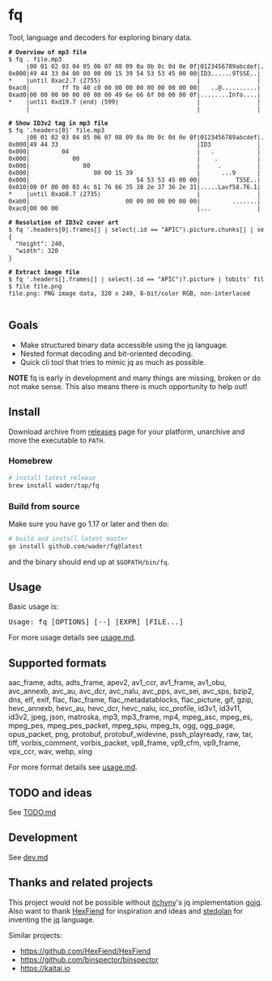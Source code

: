 # fq

Tool, language and decoders for exploring binary data.

<sub>
<pre sh>
<b># Overview of mp3 file</b> 
$ fq . file.mp3 
     |00 01 02 03 04 05 06 07 08 09 0a 0b 0c 0d 0e 0f|0123456789abcdef|.: {} file.mp3 (mp3)
0x000|49 44 33 04 00 00 00 00 15 39 54 53 53 45 00 00|ID3......9TSSE..|  headers: [1]
*    |until 0xac2.7 (2755)                           |                |
0xac0|         ff fb 40 c0 00 00 00 00 00 00 00 00 00|   ..@..........|  frames: [3]
0xad0|00 00 00 00 00 00 00 00 49 6e 66 6f 00 00 00 0f|........Info....|
*    |until 0xd19.7 (end) (599)                      |                |
     |                                               |                |  footers: [0]
 
<b># Show ID3v2 tag in mp3 file</b> 
$ fq '.headers[0]' file.mp3 
     |00 01 02 03 04 05 06 07 08 09 0a 0b 0c 0d 0e 0f|0123456789abcdef|.headers[0]: {} (id3v2)
0x000|49 44 33                                       |ID3             |  magic: "ID3" (Correct)
0x000|         04                                    |   .            |  version: 4
0x000|            00                                 |    .           |  revision: 0
0x000|               00                              |     .          |  flags: {}
0x000|                  00 00 15 39                  |      ...9      |  size: 2745
0x000|                              54 53 53 45 00 00|          TSSE..|  frames: [2]
0x010|00 0f 00 00 03 4c 61 76 66 35 38 2e 37 36 2e 31|.....Lavf58.76.1|
*    |until 0xab8.7 (2735)                           |                |
0xab0|                           00 00 00 00 00 00 00|         .......|  padding: Correct (none) (zero padding)
0xac0|00 00 00                                       |...             |
 
<b># Resolution of ID3v2 cover art</b> 
$ fq '.headers[0].frames[] | select(.id == "APIC").picture.chunks[] | select(.type == "IHDR") | {width, height}' file.mp3 
{
  "height": 240,
  "width": 320
}
 
<b># Extract image file</b> 
$ fq '.headers[].frames[] | select(.id == "APIC")?.picture | tobits' file.mp3 > file.png 
$ file file.png 
file.png: PNG image data, 320 x 240, 8-bit/color RGB, non-interlaced
 
</pre>
</sub>

## Goals

- Make structured binary data accessible using the jq language.
- Nested format decoding and bit-oriented decoding.
- Quick cli tool that tries to mimic jq as much as possible.

**NOTE** fq is early in development and many things are missing, broken or do not make sense. This also means there is much opportunity to help out!

## Install

Download archive from [releases](https://github.com/wader/fq/releases) page for your
platform, unarchive and move the executable to `PATH`.

### Homebrew

```sh
# install latest release
brew install wader/tap/fq
```

### Build from source

Make sure you have go 1.17 or later and then do:
```sh
# build and install latest master
go install github.com/wader/fq@latest
```
and the binary should end up at `$GOPATH/bin/fq`.

## Usage

Basic usage is:

[fq -h | grep Usage: | sed 's/\(.*\)/<pre>\1<\/pre>/']: sh-start

<pre>Usage: fq [OPTIONS] [--] [EXPR] [FILE...]</pre>

[#]: sh-end

For more usage details see [usage.md](doc/usage.md).

## Supported formats

[./formats_list.jq]: sh-start

aac_frame, adts, adts_frame, apev2, av1_ccr, av1_frame, av1_obu, avc_annexb, avc_au, avc_dcr, avc_nalu, avc_pps, avc_sei, avc_sps, bzip2, dns, elf, exif, flac, flac_frame, flac_metadatablocks, flac_picture, gif, gzip, hevc_annexb, hevc_au, hevc_dcr, hevc_nalu, icc_profile, id3v1, id3v11, id3v2, jpeg, json, matroska, mp3, mp3_frame, mp4, mpeg_asc, mpeg_es, mpeg_pes, mpeg_pes_packet, mpeg_spu, mpeg_ts, ogg, ogg_page, opus_packet, png, protobuf, protobuf_widevine, pssh_playready, raw, tar, tiff, vorbis_comment, vorbis_packet, vp8_frame, vp9_cfm, vp9_frame, vpx_ccr, wav, webp, xing

[#]: sh-end


For more format details see [usage.md](doc/usage.md).

## TODO and ideas

See [TODO.md](doc/TODO.md)

## Development

See [dev.md](doc/dev.md)

## Thanks and related projects

This project would not be possible without [itchyny](https://github.com/itchyny)'s
jq implementation [gojq](https://github.com/itchyny/gojq). Also want to thank
[HexFiend](https://github.com/HexFiend/HexFiend) for inspiration and ideas and [stedolan](https://github.com/stedolan)
for inventing the [jq](https://github.com/stedolan/jq) language.

Similar projects:
- https://github.com/HexFiend/HexFiend
- https://github.com/binspector/binspector
- https://kaitai.io
